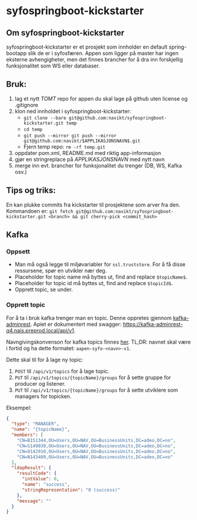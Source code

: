 # syfospringboot-kickstarter

## Om syfospringboot-kickstarter
syfospringboot-kickstarter er et prosjekt som innholder en default spring-bootapp slik de er i syfosfæren. 
Appen som ligger på master har ingen eksterne avhengigheter, men det finnes brancher for å dra inn forskjellig 
funksjonalitet som WS eller databaser.

## Bruk:
1. lag et nytt _TOMT_ repo for appen du skal lage på github uten license og .gitignore
2. klon ned innholdet i syfospringboot-kickstarter:
    - `git clone --bare git@github.com:navikt/syfospringboot-kickstarter.git temp`
    - `cd temp`
    - `git push --mirror git push --mirror git@github.com:navikt/$APPLIKASJONSNAVN$.git`
    - Fjern temp repo: `rm -rf temp.git`
3. oppdater pom.xml, README.md med riktig app-informasjon
4. gjør en stringreplace på $APPLIKASJONSNAVN$ med nytt navn
5. merge inn evt. brancher for funksjonalitet du trenger (DB, WS, Kafka osv.)

## Tips og triks:
En kan plukke commits fra kickstarter til prosjektene som arver fra den. Kommandoen er: `git fetch git@github.com:navikt/syfospringboot-kickstarter.git <branch> && git cherry-pick <commit_hash>
`

## Kafka
### Oppsett
- Man må også legge til miljøvariabler for `ssl.truststore`. For å få disse ressursene, spør en utvikler nær deg.
- Placeholder for topic name må byttes ut, find and replace `$topicName$`.
- Placeholder for topic id må byttes ut, find and replace `$topicId$`.
- Opprett topic, se under.

### Opprett topic
For å ta i bruk kafka trenger man en topic. Denne oppretes gjennom [kafka-adminrest](https://github.com/navikt/kafka-adminrest). Apiet er dokumentert med swagger: https://kafka-adminrest-q4.nais.preprod.local/api/v1.

Navngivingskonvenson for kafka topics finnes [her](https://confluence.adeo.no/display/SOAG/R2+-+Navngivning+av+Topic). TL;DR: navnet skal være i fortid og ha dette formatet: `aapen-syfo-<navn>-v1`.

Dette skal til for å lage ny topic:
1. `POST` til `/api/v1/topics` for å lage topic.
2. `PUT` til `/api/v1/topics/{topicName}/groups` for å sette gruppe for producer og listener.
3. `PUT` til `/api/v1/topics/{topicName}/groups` for å sette utviklere som managers for topicken.

Eksempel:
```json
{
  "type": "MANAGER",
  "name": "{topicName}",
  "members": [
    "CN=B151344,OU=Users,OU=NAV,OU=BusinessUnits,DC=adeo,DC=no",
    "CN=S149030,OU=Users,OU=NAV,OU=BusinessUnits,DC=adeo,DC=no",
    "CN=O142910,OU=Users,OU=NAV,OU=BusinessUnits,DC=adeo,DC=no",
    "CN=N143409,OU=Users,OU=NAV,OU=BusinessUnits,DC=adeo,DC=no"
  ],
  "ldapResult": {
    "resultCode": {
      "intValue": 0,
      "name": "success",
      "stringRepresentation": "0 (success)"
    },
    "message": ""
  }
}
```
